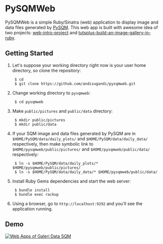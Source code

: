 # PySQMWeb

PySQMWeb is a simple Ruby/Sinatra (web) application to display image and data files generated by [PySQM](https://github.com/mireianievas/PySQM). This web app is built with awesome idea of two projects: [web-intro-project](https://github.com/orfjackal/web-intro-project) and [tutsplus-build-an-image-gallery-in-ruby](https://github.com/andisugandi/tutsplus-build-an-image-gallery-in-ruby).

## Getting Started

1. Let's suppose your working directory right now is your user home directory, so clone the repository:

        $ cd
        $ git clone https://github.com/andisugandi/pysqmweb.git

2. Change working directory to `pysqmweb`:

        $ cd pysqmweb

3. Make `public/pictures` and `public/data` directory:

        $ mkdir public/pictures
        $ mkdir public/data

4. If your SQM image and data files generated by PySQM are in `$HOME/PySQM/data/daily_plots/` and `$HOME/PySQM/data/daily_data/` respectively, then make symbolic link to `$HOME/pysqmweb/public/pictures/` and `$HOME/pysqmweb/public/data/` respectively:

        $ ln -s $HOME/PySQM/data/daily_plots/* $HOME/pysqmweb/public/pictures/
        $ ln -s $HOME/PySQM/data/daily_data/* $HOME/pysqmweb/public/data/

5. Install Ruby Gems dependencies and start the web server:

        $ bundle install
        $ bundle exec rackup

6. Using a browser, go to `http://localhost:9292` and you'll see the application running.

## Demo
[![Web Apps of Galeri Data SQM](https://img.youtube.com/vi/gGiPzz96X6I/0.jpg)](https://www.youtube.com/watch?v=gGiPzz96X6I)
